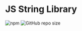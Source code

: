 # JS String Library

![npm](https://img.shields.io/npm/v/@annapawl/string_library?style=for-the-badge) 
![GitHub repo size](https://img.shields.io/github/repo-size/AnniePawl/JS-String-Library?style=for-the-badge)
